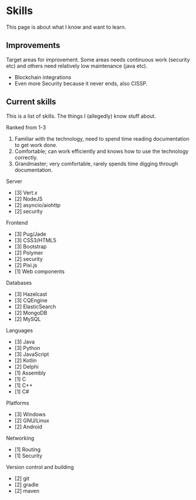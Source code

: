 # Skills

This page is about what I know and want to learn.

## Improvements
Target areas for improvement. Some areas needs continuous work (security etc) and others need relatively low maintenance (java etc).

- Blockchain integrations
- Even more Security because it never ends, also CISSP.

## Current skills
This is a list of skills. The things I (allegedly) know stuff about.

Ranked from 1-3

1. Familiar with the technology, need to spend time reading documentation to get work done.
2. Comfortable; can work efficiently and knows how to use the technology correctly.
3. Grandmaster; very comfortable, rarely spends time digging through documentation.

Server
- [3] Vert.x
- [2] NodeJS
- [2] asyncio/aiohttp
- [2] security

Frontend
- [3] Pug/Jade
- [3] CSS3/HTML5
- [3] Bootstrap
- [2] Polymer
- [2] security
- [2] Pixi.js
- [1] Web components

Databases
- [3] Hazelcast
- [3] CQEngine
- [2] ElasticSearch
- [2] MongoDB
- [2] MySQL

Languages
- [3] Java
- [3] Python
- [3] JavaScript
- [2] Kotlin
- [2] Delphi
- [1] Assembly
- [1] C
- [1] C++
- [1] C#

Platforms
- [3] Windows
- [2] GNU/Linux
- [2] Android

Networking
- [1] Routing
- [1] Security

Version control and building
- [2] git
- [2] gradle
- [2] maven
